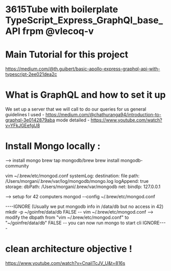 # 3615Tube with boilerplate TypeScript_Express_GraphQl_base_API frpm @vlecoq-v

# Main Tutorial for this project

https://medium.com/@th.guibert/basic-apollo-express-graphql-api-with-typescript-2ee021dea2c

# What is GraphQL and how to set it up

We set up a server that we will call to do our queries for us
general guidelines I used - https://medium.com/@chathuranga94/introduction-to-graphql-3e0142879aba
mode detailed - https://www.youtube.com/watch?v=YFkJGEefgU8

# Install Mongo locally :

--> install mongo
brew tap mongodb/brew
brew install mongodb-community

vim ~/.brew/etc/mongod.conf
systemLog:
destination: file
path: /Users/morgani/.brew/var/log/mongodb/mongo.log
logAppend: true
storage:
dbPath: /Users/morgani/.brew/var/mongodb
net:
bindIp: 127.0.0.1

--> setup for 42 computers
mongod --config ~/.brew/etc/mongod.conf

----IGNORE (Usually we put mongodb info in /data/db but no access in 42)
mkdir -p ~/goinfre/data/db
FALSE -- vim ~/.brew/etc/mongod.conf --> modify the dbpath from "vim ~/.brew/etc/mongod.conf" to "~/goinfre/data/db"
FALSE -- you can now run mongo to start cli IGNORE----

# clean architecture objective !

https://www.youtube.com/watch?v=CnailTcJV_U&t=816s
